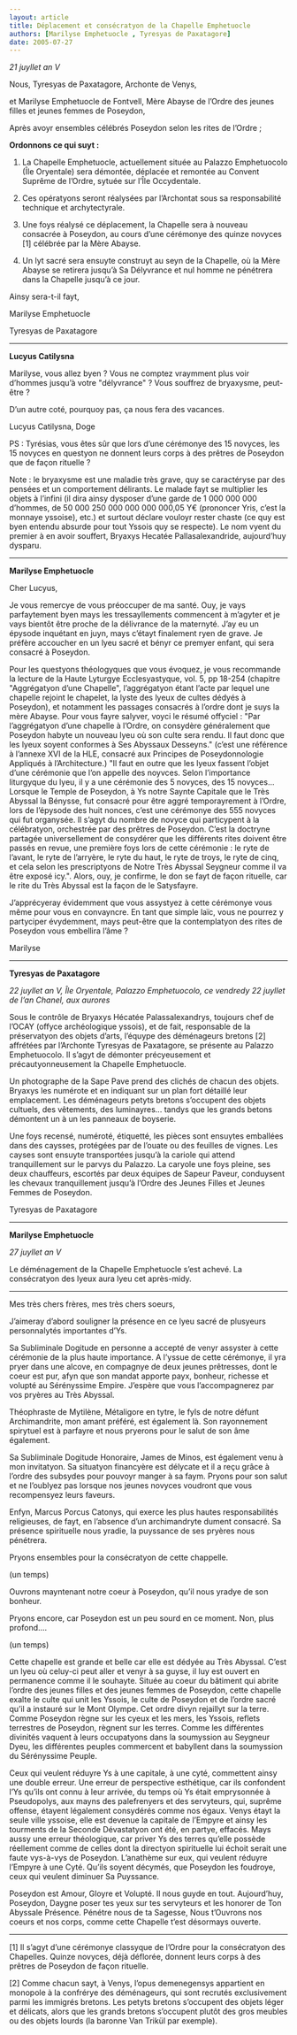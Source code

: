 ```yaml
---
layout: article
title: Déplacement et consécratyon de la Chapelle Emphetuocle
authors: [Marilyse Emphetuocle , Tyresyas de Paxatagore]
date: 2005-07-27
---
```


_21 juyllet an V_

Nous, Tyresyas de Paxatagore, Archonte de Venys,

et Marilyse Emphetuocle de Fontvell, Mère Abayse de l’Ordre des jeunes filles et jeunes femmes de Poseydon,

Après avoyr ensembles célébrés Poseydon selon les rites de l’Ordre ;

**Ordonnons ce qui suyt :**

1. La Chapelle Emphetuocle, actuellement située au Palazzo Emphetuocolo (Île Oryentale) sera démontée, déplacée et remontée au Convent Suprême de l’Ordre, sytuée sur l’Île Occydentale.

2. Ces opératyons seront réalysées par l’Archontat sous sa responsabilité technique et archytectyrale.

3. Une foys réalysé ce déplacement, la Chapelle sera à nouveau consacrée à Poseydon, au cours d’une cérémonye des quinze novyces [1] célébrée par la Mère Abayse.

4. Un lyt sacré sera ensuyte construyt au seyn de la Chapelle, où la Mère Abayse se retirera jusqu’à Sa Délyvrance et nul homme ne pénétrera dans la Chapelle jusqu’à ce jour.

Ainsy sera-t-il fayt,

Marilyse Emphetuocle

Tyresyas de Paxatagore

---
**Lucyus Catilysna**

Marilyse, vous allez byen ? Vous ne comptez vraymment plus voir d’hommes jusqu’à votre "délyvrance" ? Vous souffrez de bryaxysme, peut-être ?

D’un autre coté, pourquoy pas, ça nous fera des vacances.

Lucyus Catilysna, Doge

PS : Tyrésias, vous êtes sûr que lors d’une cérémonye des 15 novyces, les 15 novyces en questyon ne donnent leurs corps à des prêtres de Poseydon que de façon rituelle ?

Note : le bryaxysme est une maladie très grave, quy se caractéryse par des pensées et un comportement délirants. Le malade fayt se multiplier les objets à l’infini (il dira ainsy dysposer d’une garde de 1 000 000 000 d’hommes, de 50 000 250 000 000 000 000,05 Y€ (prononcer Yris, c’est la monnaye yssoise), etc.) et surtout déclare vouloyr rester chaste (ce quy est byen entendu absurde pour tout Yssois quy se respecte). Le nom vyent du premier à en avoir souffert, Bryaxys Hecatée Pallasalexandride, aujourd’huy dysparu.

---
**Marilyse Emphetuocle**

Cher Lucyus,

Je vous remercye de vous préoccuper de ma santé. Ouy, je vays parfaytement byen mays les tressayllements commencent à m’agyter et je vays bientôt être proche de la délivrance de la maternyté. J’ay eu un épysode inquétant en juyn, mays c’étayt finalement ryen de grave. Je préfère accoucher en un lyeu sacré et bényr ce premyer enfant, qui sera consacré à Poseydon.

Pour les questyons théologyques que vous évoquez, je vous recommande la lecture de la Haute Lyturgye Ecclesyastyque, vol. 5, pp 18-254 (chapitre "Aggrégatyon d’une Chapelle", l’aggrégatyon étant l’acte par lequel une chapelle rejoint le chapelet, la lyste des lyeux de cultes dédyés à Poseydon), et notamment les passages consacrés à l’ordre dont je suys la mère Abayse. Pour vous fayre salyver, voyci le résumé offyciel : "Par l’aggrégatyon d’une chapelle à l’Ordre, on consydère généralement que Poseydon habyte un nouveau lyeu où son culte sera rendu. Il faut donc que les lyeux soyent conformes à Ses Abyssaux Desseyns." (c’est une référence à l’annexe XVI de la HLE, consacré aux Principes de Poseydonnologie Appliqués à l’Architecture.) "Il faut en outre que les lyeux fassent l’objet d’une cérémonie que l’on appelle des noyvces. Selon l’importance liturgyque du lyeu, il y a une cérémonie des 5 novyces, des 15 novyces... Lorsque le Temple de Poseydon, à Ys notre Saynte Capitale que le Très Abyssal la Bénysse, fut consacré pour être aggré temporayrement à l’Ordre, lors de l’épysode des huit nonces, c’est une cérémonye des 555 novyces qui fut organysée. Il s’agyt du nombre de novyce qui particypent à la célébratyon, orchestrée par des prêtres de Poseydon. C’est la doctryne partagée universellement de consydérer que les différents rites doivent être passés en revue, une première foys lors de cette cérémonie : le ryte de l’avant, le ryte de l’arryère, le ryte du haut, le ryte de troys, le ryte de cinq, et cela selon les prescriptyons de Notre Très Abyssal Seygneur comme il va être exposé icy.". Alors, ouy, je confirme, le don se fayt de façon rituelle, car le rite du Très Abyssal est la façon de le Satysfayre.

J’apprécyeray évidemment que vous assystyez à cette cérémonye vous même pour vous en convayncre. En tant que simple laïc, vous ne pourrez y partyciper évydemment, mays peut-être que la contemplatyon des rites de Poseydon vous embellira l’âme ?

Marilyse


---
**Tyresyas de Paxatagore**

_22 juyllet an V, Île Oryentale, Palazzo Emphetuocolo, ce vendredy 22 juyllet de l’an Chanel, aux aurores_

Sous le contrôle de Bryaxys Hécatée Palassalexandrys, toujours chef de l’OCAY (offyce archéologique yssois), et de fait, responsable de la préservatyon des objets d’arts, l’équype des déménageurs bretons [2] affrétées par l’Archonte Tyresyas de Paxatagore, se présente au Palazzo Emphetuocolo. Il s’agyt de démonter précyeusement et précautyonneusement la Chapelle Emphetuocle.

Un photographe de la Sape Pave prend des clichés de chacun des objets. Bryaxys les numérote et en indiquant sur un plan fort détaillé leur emplacement. Les déménageurs petyts bretons s’occupent des objets cultuels, des vêtements, des luminayres... tandys que les grands betons démontent un à un les panneaux de boyserie.

Une foys recensé, numéroté, étiquetté, les pièces sont ensuytes emballées dans des caysses, protégées par de l’ouate ou des feuilles de vignes. Les cayses sont ensuyte transportées jusqu’à la cariole qui attend tranquillement sur le parvys du Palazzo. La caryole une foys pleine, ses deux chauffeurs, escortés par deux équipes de Sapeur Paveur, conduysent les chevaux tranquillement jusqu’à l’Ordre des Jeunes Filles et Jeunes Femmes de Poseydon.

Tyresyas de Paxatagore

---
**Marilyse Emphetuocle**

_27 juyllet an V_

Le déménagement de la Chapelle Emphetuocle s’est achevé. La consécratyon des lyeux aura lyeu cet après-midy.

---

Mes très chers frères, mes très chers soeurs,

J’aimeray d’abord souligner la présence en ce lyeu sacré de plusyeurs personnalytés importantes d’Ys.

Sa Subliminale Dogitude en personne a accepté de venyr assyster à cette cérémonie de la plus haute importance. A l’yssue de cette cérémonye, il yra pryer dans une alcove, en compagnye de deux jeunes prêtresses, dont le coeur est pur, afyn que son mandat apporte payx, bonheur, richesse et volupté au Sérényssime Empire. J’espère que vous l’accompagnerez par vos pryères au Très Abyssal.

Théophraste de Mytilène, Métaligore en tytre, le fyls de notre défunt Archimandrite, mon amant préféré, est également là. Son rayonnement spirytuel est à parfayre et nous pryerons pour le salut de son âme également.

Sa Subliminale Dogitude Honoraire, James de Minos, est également venu à mon invitatyon. Sa situatyon financyère est délycate et il a reçu grâce à l’ordre des subsydes pour pouvoyr manger à sa faym. Pryons pour son salut et ne l’oublyez pas lorsque nos jeunes novyces voudront que vous recompensyez leurs faveurs.

Enfyn, Marcus Porcus Catonys, qui exerce les plus hautes responsabilités religieuses, de fayt, en l’absence d’un archimandryte dument consacré. Sa présence spirituelle nous yradie, la puyssance de ses pryères nous pénétrera.

Pryons ensembles pour la consécratyon de cette chappelle.

(un temps)

Ouvrons mayntenant notre coeur à Poseydon, qu’il nous yradye de son bonheur.

Pryons encore, car Poseydon est un peu sourd en ce moment. Non, plus profond....

(un temps)

Cette chapelle est grande et belle car elle est dédyée au Très Abyssal. C’est un lyeu où celuy-ci peut aller et venyr à sa guyse, il luy est ouvert en permanence comme il le souhayte. Située au coeur du bâtiment qui abrite l’ordre des jeunes filles et des jeunes femmes de Poseydon, cette chapelle exalte le culte qui unit les Yssois, le culte de Poseydon et de l’ordre sacré qu’il a instauré sur le Mont Olympe. Cet ordre divyn rejaillyt sur la terre. Comme Poseydon règne sur les cyeux et les mers, les Yssois, reflets terrestres de Poseydon, règnent sur les terres. Comme les différentes divinités vaquent à leurs occupatyons dans la soumyssion au Seygneur Dyeu, les différentes peuples commercent et babyllent dans la soumyssion du Sérényssime Peuple.

Ceux qui veulent réduyre Ys à une capitale, à une cyté, commettent ainsy une double erreur. Une erreur de perspective esthétique, car ils confondent l’Ys qu’ils ont connu à leur arrivée, du temps où Ys était emprysonnée à Pseudopolys, aux mayns des palefrenyers et des servyteurs, qui, suprême offense, étayent légalement consydérés comme nos égaux. Venys étayt la seule ville yssoise, elle est devenue la capitale de l’Empyre et ainsy les tourments de la Seconde Dévastatyon ont été, en partye, effacés. Mays aussy une erreur théologique, car priver Ys des terres qu’elle possède réellement comme de celles dont la directyon spirituelle lui échoit serait une faute vys-à-vys de Poseydon. L’anathème sur eux, qui veulent réduyre l’Empyre à une Cyté. Qu’ils soyent décymés, que Poseydon les foudroye, ceux qui veulent diminuer Sa Puyssance.

Poseydon est Amour, Gloyre et Volupté. Il nous guyde en tout. Aujourd’huy, Poseydon, Daygne poser tes yeux sur tes servyteurs et les honorer de Ton Abyssale Présence. Pénétre nous de ta Sagesse, Nous t’Ouvrons nos coeurs et nos corps, comme cette Chapelle t’est désormays ouverte.

---

[1] Il s’agyt d’une cérémonye classyque de l’Ordre pour la consécratyon des Chapelles. Quinze novyces, déjà déflorée, donnent leurs corps à des prêtres de Poseydon de façon rituelle.

[2] Comme chacun sayt, à Venys, l’opus demenegensys appartient en monopole à la confrérye des déménageurs, qui sont recrutés exclusivement parmi les immigrés bretons. Les petyts bretons s’occupent des objets léger et délicats, alors que les grands bretons s’occupent plutôt des gros meubles ou des objets lourds (la baronne Van Trikül par exemple).